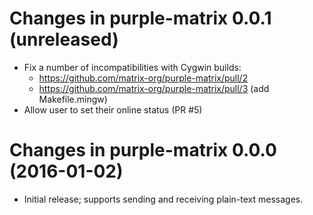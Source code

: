 Changes in purple-matrix 0.0.1 (unreleased)
===========================================

 * Fix a number of incompatibilities with Cygwin builds:
   * https://github.com/matrix-org/purple-matrix/pull/2
   * https://github.com/matrix-org/purple-matrix/pull/3 (add Makefile.mingw)
 * Allow user to set their online status (PR #5)

Changes in purple-matrix 0.0.0 (2016-01-02)
===========================================

 * Initial release; supports sending and receiving plain-text messages.
